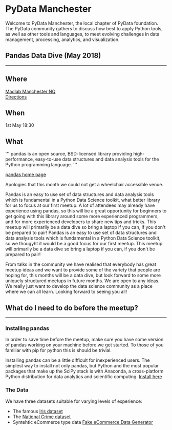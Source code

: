 # PyData Manchester
 Welcome to PyData Manchester, the local chapter of PyData foundation. The PyData community gathers to discuss how best to apply Python tools, as well as other tools and languages, to meet evolving challenges in data management, processing, analytics, and visualization.

## Pandas Data Dive (May 2018)
---
## Where 
[Madlab Manchester NQ](https://madlab.org.uk/)  
[Directions](https://madlab.org.uk/find-us/)

## When
1st May 18:30

## What
'''
pandas is an open source, BSD-licensed library providing high-performance, easy-to-use data structures and data analysis tools for the Python programming language.
'''

 
[pandas home page](https://pandas.pydata.org/)


Apologies that this month we could not get a wheelchair accessible venue.

Pandas is an easy to use set of data structures and data analysis tools which is fundamental in a Python Data Science toolkit, what better library for us to focus at our first meetup. A lot of attendees may already have experience using pandas, so this will be a great opportunity for beginners to get going with this library around some more experienced programmers, and for more experienced developers to share new tips and tricks. This meetup will primarily be a data dive so bring a laptop if you can, if you don't be prepared to pair!
Pandas is an easy to use set of data structures and data analysis tools which is fundamental in a Python Data Science toolkit, so we thougyht it would be a good focus for our first meetup. This meetup will primarily be a data dive so bring a laptop if you can, if you don't be prepared to pair!

From talks in the community we have realised that everybody has great meetup ideas and we want to provide some of the variety that people are hoping for, this months will be a data dive, but look forward to some more uniquely structured meetups in future months. We are open to any ideas. We really just want to develop the data science community as a place where we can all learn. Looking forward to seeing you all!

## What do I need to do before the meetup?
---
### Installing pandas
In order to save time before the meetup, make sure you have some version of pandas working on your machine before we get started. To those of you familiar with pip for python this is should be trivial.

Installing pandas can be a little difficult for inexperienced users.
The simplest way to install not only pandas, but Python and the most popular packages that make up the SciPy stack is with Anaconda, a cross-platform Python distribution for data analytics and scientific computing. [Install here](https://docs.anaconda.com/anaconda/install/)

### The Data
We have three datasets suitable for varying levels of experience:
* The famous [Iris dataset](https://archive.ics.uci.edu/ml/datasets/iris)
* The [National Crime dataset](https://data.police.uk/data/)
* Syntehtic eCommerce type data [Fake eCommerce Data Generator](https://github.com/jaspajjr/synthetic_ecommerce_dataset)